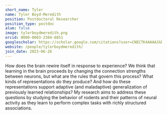 ```yaml
---
short_name: Tyler
name: Tyler Boyd-Meredith
position: Postdoctoral Researcher
position_type: postdoc
alum: false
image: tylerboydmeredith.png
orcid: 0000-0003-2304-8851
googlescholar: https://scholar.google.com/citations?user=CNECTK4AAAAJ&hl=en
website: /people/tylerboydmeredith/
join_date: 2023-06-26
---
```


How does the brain rewire itself in response to experience? 
We think that learning in the brain proceeds by changing the
connection strengths between neurons, but what are the rules that
govern this process? What kinds of representations do they produce?
And how do these representations support adaptive (and maladaptive)
generalization of previously learned relationships?
My research aims to address these questions by studying the behavior
of rodents and their patterns of neural activity as they learn to
perform complex tasks with richly structured associations.

